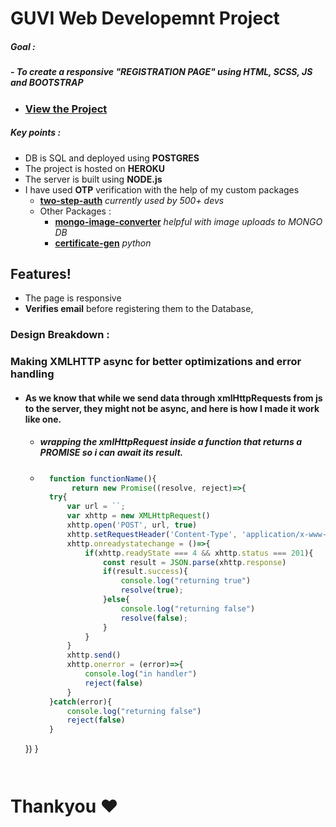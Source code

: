 # GUVI Web Developemnt Project

##### Goal : 
#####  - To create a responsive "REGISTRATION PAGE" using HTML, SCSS, JS and BOOTSTRAP 
- ### [View the Project](https://guvi-web.herokuapp.com/)
##### Key points :
  - DB is SQL and deployed using **POSTGRES**
  - The project is hosted on **HEROKU**
  - The server is built using **NODE.js**
  - I have used **OTP** verification with the help of my custom packages
    - [**two-step-auth**](https://www.npmjs.com/package/two-step-auth) *currently used by 500+ devs*
    - Other Packages :
        - [**mongo-image-converter**](https://www.npmjs.com/package/mongo-image-converter) *helpful with image uploads to MONGO DB*
        - [**certificate-gen**](https://pypi.org/project/certificate-gen/) *python*

## Features!

  - The page is responsive 
  - **Verifies email** before registering them to the Database,

### Design Breakdown :


### Making XMLHTTP async for better optimizations and error handling
 - #### As we know that while we send data through xmlHttpRequests from js to the server, they might not be async, and here is how I made it work like one.
    - ##### wrapping the xmlHttpRequest inside a function that returns a PROMISE so i can await its result.
    - ```js
        function functionName(){
             return new Promise((resolve, reject)=>{
        try{
            var url = ``;
            var xhttp = new XMLHttpRequest()
            xhttp.open('POST', url, true)
            xhttp.setRequestHeader('Content-Type', 'application/x-www-form-urlencoded')
            xhttp.onreadystatechange = ()=>{
                if(xhttp.readyState === 4 && xhttp.status === 201){
                    const result = JSON.parse(xhttp.response)
                    if(result.success){
                        console.log("returning true")
                        resolve(true);
                    }else{
                        console.log("returning false")
                        resolve(false);
                    }
                }
            }
            xhttp.send()
            xhttp.onerror = (error)=>{
                console.log("in handler")
                reject(false)
            }
        }catch(error){
            console.log("returning false")
            reject(false)
        }
    })
        }
      ```


# Thankyou ❤️